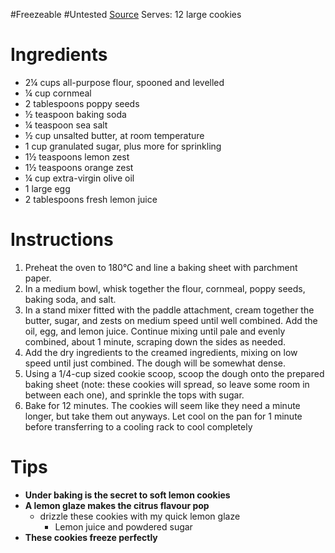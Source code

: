 #Freezeable
#Untested 
[Source](https://www.loveandlemons.com/lemon-cookies/)
Serves: 12 large cookies
# Ingredients
- 2¼ cups all-purpose flour, spooned and levelled
- ¼ cup cornmeal
- 2 tablespoons poppy seeds
- ½ teaspoon baking soda
- ¼ teaspoon sea salt
- ½ cup unsalted butter, at room temperature
- 1 cup granulated sugar, plus more for sprinkling
- 1½ teaspoons lemon zest
- 1½ teaspoons orange zest
- ¼ cup extra-virgin olive oil
- 1 large egg
- 2 tablespoons fresh lemon juice

# Instructions
1. Preheat the oven to 180°C and line a baking sheet with parchment paper.
2. In a medium bowl, whisk together the flour, cornmeal, poppy seeds, baking soda, and salt.
3. In a stand mixer fitted with the paddle attachment, cream together the butter, sugar, and zests on medium speed until well combined. Add the oil, egg, and lemon juice. Continue mixing until pale and evenly combined, about 1 minute, scraping down the sides as needed.
4. Add the dry ingredients to the creamed ingredients, mixing on low speed until just combined. The dough will be somewhat dense.
5. Using a 1/4-cup sized cookie scoop, scoop the dough onto the prepared baking sheet (note: these cookies will spread, so leave some room in between each one), and sprinkle the tops with sugar. 
6. Bake for 12 minutes. The cookies will seem like they need a minute longer, but take them out anyways. Let cool on the pan for 1 minute before transferring to a cooling rack to cool completely

# Tips
- **Under baking is the secret to soft lemon cookies**
- **A lemon glaze makes the citrus flavour pop**
	- drizzle these cookies with my quick lemon glaze
		- Lemon juice and powdered sugar
- **These cookies freeze perfectly**

